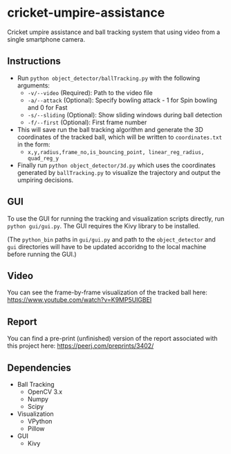 # cricket-umpire-assistance
Cricket umpire assistance and ball tracking system that using video from a single smartphone camera.

## Instructions
- Run `python object_detector/ballTracking.py` with the following arguments:
  * `-v/--video` (Required): Path to the video file
  * `-a/--attack` (Optional): Specify bowling attack - 1 for Spin bowling and 0 for Fast
  * `-s/--sliding` (Optional): Show sliding windows during ball detection
  * `-f/--first` (Optional): First frame number
- This will save run the ball tracking algorithm and generate the 3D coordinates of the tracked ball, which will be written to `coordinates.txt` in the form:
  * ```x,y,radius,frame_no,is_bouncing_point, linear_reg_radius, quad_reg_y```
- Finally run `python object_detector/3d.py` which uses the coordinates generated by `ballTracking.py` to visualize the trajectory and output the umpiring decisions.

## GUI
To use the GUI for running the tracking and visualization scripts directly, run `python gui/gui.py`. The GUI requires the Kivy library to be installed.

(The `python_bin` paths in `gui/gui.py` and path to the `object_detector` and `gui` directories will have to be updated accoridng to the local machine before running the GUI.)

## Video
You can see the frame-by-frame visualization of the tracked ball here: https://www.youtube.com/watch?v=K9MP5UlGBEI

## Report
You can find a pre-print (unfinished) version of the report associated with this project here: https://peerj.com/preprints/3402/

## Dependencies
- Ball Tracking
  * OpenCV 3.x
  * Numpy
  * Scipy
- Visualization
  * VPython
  * Pillow
- GUI
  * Kivy

